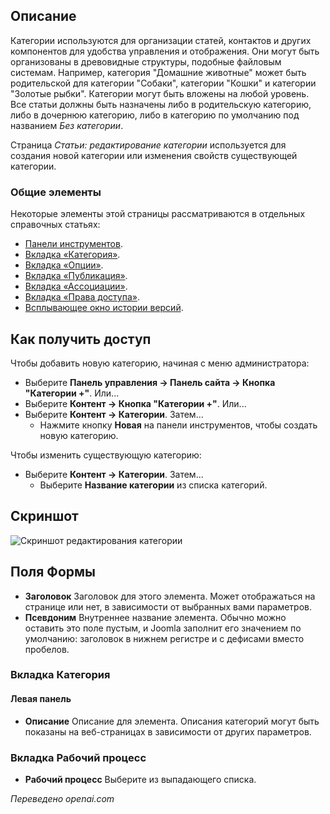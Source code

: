 <!-- Filename: Help4.x:Articles:_New_or_Edit_Category / Display title: Статьи: Изменить категорию  -->

## Описание

Категории используются для организации статей, контактов и других компонентов для удобства управления и отображения. Они могут быть организованы в древовидные структуры, подобные файловым системам. Например, категория "Домашние животные" может быть родительской для категории "Собаки", категории "Кошки" и категории "Золотые рыбки". Категории могут быть вложены на любой уровень. Все статьи должны быть назначены либо в родительскую категорию, либо в дочернюю категорию, либо в категорию по умолчанию под названием *Без категории*.

Страница *Статьи: редактирование категории* используется для создания новой категории или изменения свойств существующей категории.

### Общие элементы

Некоторые элементы этой страницы рассматриваются в отдельных справочных статьях:

* [Панели инструментов](jdocmanual?article=help/common-elements/toolbars).
* [Вкладка «Категория»](jdocmanual?article=help/common-elements/edit-category).
* [Вкладка «Опции»](jdocmanual?article=help/common-elements/edit-category-options).
* [Вкладка «Публикация»](jdocmanual?article=help/common-elements/edit-publishing).
* [Вкладка «Ассоциации»](jdocmanual?article=help/common-elements/edit-associations).
* [Вкладка «Права доступа»](jdocmanual?article=help/common-elements/edit-permissions).
* [Всплывающее окно истории версий](jdocmanual?article=help/common-elements/edit-version-history).

## Как получить доступ

Чтобы добавить новую категорию, начиная с меню администратора:

- Выберите **Панель управления → Панель сайта → Кнопка "Категории +"**. Или...
- Выберите **Контент → Кнопка "Категории +"**. Или...
- Выберите **Контент → Категории**. Затем...
  - Нажмите кнопку **Новая** на панели инструментов, чтобы создать новую категорию.

Чтобы изменить существующую категорию:

- Выберите **Контент → Категории**. Затем...
  - Выберите **Название категории** из списка категорий.

## Скриншот

![Скриншот редактирования категории](../../../ru/images/articles/articles-edit-category-category-tab.png)

## Поля Формы

- **Заголовок** Заголовок для этого элемента. Может отображаться на
  странице или нет, в зависимости от выбранных вами параметров.
- **Псевдоним** Внутреннее название элемента. Обычно можно оставить это
  поле пустым, и Joomla заполнит его значением по умолчанию: заголовок в нижнем регистре и
  с дефисами вместо пробелов.

### Вкладка Категория

#### Левая панель

- **Описание** Описание для элемента. Описания категорий могут быть 
  показаны на веб-страницах в зависимости от других параметров.

### Вкладка Рабочий процесс

- **Рабочий процесс** Выберите из выпадающего списка.

*Переведено openai.com*

